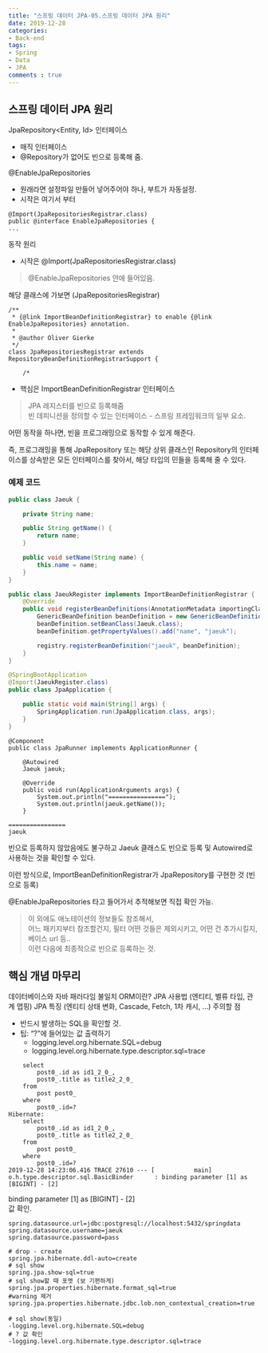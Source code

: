 ```yaml
---
title: "스프링 데이터 JPA-05.스프링 데이터 JPA 원리"
date: 2019-12-28
categories: 
- Back-end
tags:
- Spring 
- Data
- JPA
comments : true
---
```


## 스프링 데이터 JPA 원리
JpaRepository<Entity, Id> 인터페이스
- 매직 인터페이스
- @Repository가 없어도 빈으로 등록해 줌.


@EnableJpaRepositories
- 원래라면 설정파일 만들어 넣어주어야 하나, 부트가 자동설정. 
- 시작은 여기서 부터
~~~
@Import(JpaRepositoriesRegistrar.class)
public @interface EnableJpaRepositories {
...
~~~

동작 원리 
- 시작은 @Import(JpaRepositoriesRegistrar.class) 
>@EnableJpaRepositories 안에 들어있음.



해당 클래스에 가보면 (JpaRepositoriesRegistrar)
~~~
/**
 * {@link ImportBeanDefinitionRegistrar} to enable {@link EnableJpaRepositories} annotation.
 *
 * @author Oliver Gierke
 */
class JpaRepositoriesRegistrar extends RepositoryBeanDefinitionRegistrarSupport {

	/*
~~~

- 핵심은 ImportBeanDefinitionRegistrar 인터페이스
>JPA 레지스터를 빈으로 등록해줌            
빈 데피니션을 정의할 수 있는 인터페이스 - 스프링 프레임워크의 일부 요소.

어떤 동작을 하나면, 빈을 프로그래밍으로 동작할 수 있게 해준다.

즉, 프로그래밍을 통해 JpaRepository 또는 해당 상위 클래스인 Repository의 인터페이스를 상속받은 모든 인터페이스를 찾아서, 해당 타입의 민들을 등록해 줄 수 있다. 

### 예제 코드

~~~java
public class Jaeuk {

    private String name;

    public String getName() {
        return name;
    }

    public void setName(String name) {
        this.name = name;
    }
}
~~~

~~~java
public class JaeukRegister implements ImportBeanDefinitionRegistrar {
    @Override
    public void registerBeanDefinitions(AnnotationMetadata importingClassMetadata, BeanDefinitionRegistry registry) {
        GenericBeanDefinition beanDefinition = new GenericBeanDefinition();
        beanDefinition.setBeanClass(Jaeuk.class);
        beanDefinition.getPropertyValues().add("name", "jaeuk");

        registry.registerBeanDefinition("jaeuk", beanDefinition);
    }
}
~~~


~~~java
@SpringBootApplication
@Import(JaeukRegister.class)
public class JpaApplication {

	public static void main(String[] args) {
		SpringApplication.run(JpaApplication.class, args);
	}
}
~~~

~~~
@Component
public class JpaRunner implements ApplicationRunner {

    @Autowired
    Jaeuk jaeuk;

    @Override
    public void run(ApplicationArguments args) {
        System.out.println("================");
        System.out.println(jaeuk.getName());
    }
~~~

~~~
================
jaeuk
~~~


빈으로 등록하지 않았음에도 불구하고 Jaeuk 클래스도 빈으로 등록 및 Autowired로 사용하는 것을 확인할 수 있다.


이런 방식으로, ImportBeanDefinitionRegistrar가 JpaRepository를 구현한 것 (빈으로 등록)               


@EnableJpaRepositories 타고 들어가서 추적해보면 직접 확인 가능.
>이 외에도 애노테이션의 정보들도 참조해서,       
어느 패키지부터 참조할건지, 필터 어떤 것들은 제외시키고, 어떤 건 추가시킬지, 베이스 url 등..        
이런 다음에 최종적으로 빈으로 등록하는 것.


## 핵심 개념 마무리

데이터베이스와 자바
패러다임 불일치
ORM이란?
JPA 사용법 (엔티티, 벨류 타입, 관계 맵핑)
JPA 특징 (엔티티 상태 변화, Cascade, Fetch, 1차 캐시, ...)
주의할 점
- 반드시 발생하는 SQL을 확인할 것.
- 팁: “?”에 들어있는 값 출력하기
  - logging.level.org.hibernate.SQL=debug
  - logging.level.org.hibernate.type.descriptor.sql=trace

~~~
    select
        post0_.id as id1_2_0_,
        post0_.title as title2_2_0_ 
    from
        post post0_ 
    where
        post0_.id=?
Hibernate: 
    select
        post0_.id as id1_2_0_,
        post0_.title as title2_2_0_ 
    from
        post post0_ 
    where
        post0_.id=?
2019-12-28 14:23:06.416 TRACE 27610 --- [           main] o.h.type.descriptor.sql.BasicBinder      : binding parameter [1] as [BIGINT] - [2]
~~~
binding parameter [1] as [BIGINT] - [2]        
값 확인.     

~~~
spring.datasource.url=jdbc:postgresql://localhost:5432/springdata
spring.datasource.username=jaeuk
spring.datasource.password=pass

# drop - create
spring.jpa.hibernate.ddl-auto=create
# sql show
spring.jpa.show-sql=true
# sql show할 때 포멧 (보 기편하게)
spring.jpa.properties.hibernate.format_sql=true
#warning 제거
spring.jpa.properties.hibernate.jdbc.lob.non_contextual_creation=true 

# sql show(동일)
-logging.level.org.hibernate.SQL=debug
# ? 값 확인
-logging.level.org.hibernate.type.descriptor.sql=trace
~~~



